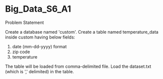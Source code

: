 # Big_Data_S6_A1

Problem Statement

Create a database named 'custom'.
Create a table named temperature_data inside custom having below fields:
1. date (mm-dd-yyyy) format
2. zip code
3. temperature

The table will be loaded from comma-delimited file.
Load the dataset.txt (which is ',' delimited) in the table.
